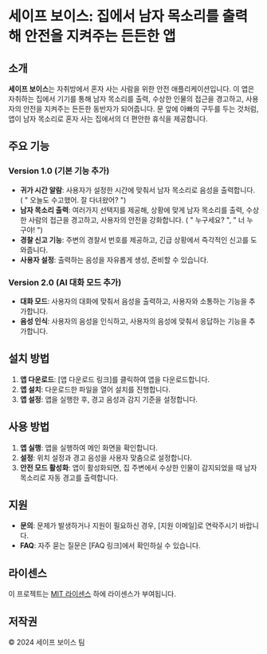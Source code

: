 # 세이프 보이스: 집에서 남자 목소리를 출력해 안전을 지켜주는 든든한 앱

## 소개

**세이프 보이스**는 자취방에서 혼자 사는 사람을 위한 안전 애플리케이션입니다. 
이 앱은 자취하는 집에서 기기를 통해 남자 목소리를 출력, 수상한 인물의 접근을 경고하고, 사용자의 안전을 지켜주는 든든한 동반자가 되어줍니다. 
문 앞에 아빠의 구두를 두는 것처럼, 앱이 남자 목소리로 혼자 사는 집에서의 더 편안한 휴식을 제공합니다.

## 주요 기능

### Version 1.0 (기본 기능 추가)
- **귀가 시간 알람**: 사용자가 설정한 시간에 맞춰서 남자 목소리로 음성을 출력합니다. ( " 오늘도 수고했어. 잘 다녀왔어? ")
- **남자 목소리 출력**: 여러가지 선택지를 제공해, 상황에 맞게 남자 목소리를 출력, 수상한 사람의 접근을 경고하고, 사용자의 안전을 강화합니다. ( " 누구세요? ", " 너 누구야! ")
- **경찰 신고 기능**: 주변의 경찰서 번호를 제공하고, 긴급 상황에서 즉각적인 신고를 도와줍니다.
- **사용자 설정**: 출력하는 음성을 자유롭게 생성, 준비할 수 있습니다. 

### Version 2.0 (AI 대화 모드 추가)
- **대화 모드**: 사용자의 대화에 맞춰서 음성을 출력하고, 사용자와 소통하는 기능을 추가합니다.
- **음성 인식**: 사용자의 음성을 인식하고, 사용자의 음성에 맞춰서 응답하는 기능을 추가합니다.


## 설치 방법

1. **앱 다운로드**: [앱 다운로드 링크]를 클릭하여 앱을 다운로드합니다.
2. **앱 설치**: 다운로드한 파일을 열어 설치를 진행합니다.
3. **앱 설정**: 앱을 실행한 후, 경고 음성과 감지 기준을 설정합니다.

## 사용 방법

1. **앱 실행**: 앱을 실행하여 메인 화면을 확인합니다.
2. **설정**: 위치 설정과 경고 음성을 사용자 맞춤으로 설정합니다.
3. **안전 모드 활성화**: 앱이 활성화되면, 집 주변에서 수상한 인물이 감지되었을 때 남자 목소리로 자동 경고를 출력합니다.

## 지원

- **문의**: 문제가 발생하거나 지원이 필요하신 경우, [지원 이메일]로 연락주시기 바랍니다.
- **FAQ**: 자주 묻는 질문은 [FAQ 링크]에서 확인하실 수 있습니다.

## 라이센스

이 프로젝트는 [MIT 라이센스](LICENSE) 하에 라이센스가 부여됩니다.

## 저작권

© 2024 세이프 보이스 팀
